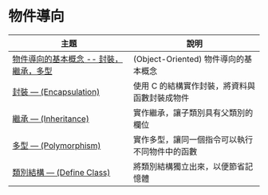 # 物件導向

| 主題 | 說明 |
|--------|--------|
| [物件導向的基本概念 -- 封裝，繼承，多型](object_basic.html)  | (Object-Oriented) 物件導向的基本概念 |
| [封裝 — (Encapsulation) ](encapsulation.html)  | 使用 C 的結構實作封裝，將資料與函數封裝成物件 |
| [繼承 — (Inheritance)](inheritance.html)  |  實作繼承，讓子類別具有父類別的欄位  |
| [多型 — (Polymorphism) ](polymorphism.html)  |  實作多型，讓同一個指令可以執行不同物件中的函數 |
| [類別結構  — (Define Class) ](class.html)  |  將類別結構獨立出來，以便節省記憶體 |

